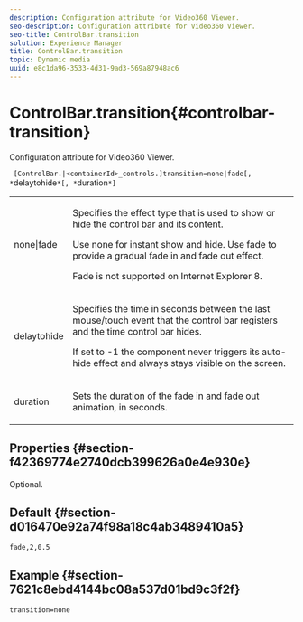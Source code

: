 ```yaml
---
description: Configuration attribute for Video360 Viewer.
seo-description: Configuration attribute for Video360 Viewer.
seo-title: ControlBar.transition
solution: Experience Manager
title: ControlBar.transition
topic: Dynamic media
uuid: e8c1da96-3533-4d31-9ad3-569a87948ac6
---
```


# ControlBar.transition{#controlbar-transition}

Configuration attribute for Video360 Viewer.

 ` [ControlBar.|<containerId>_controls.]transition=none|fade[, *`delaytohide`*[, *`duration`*]`

<table id="table_C616483932C2482CA9794DDD7313FD7C"> 
 <tbody> 
  <tr> 
   <td colname="col1"> <p> <span class="codeph"> none|fade</span> </p> </td> 
   <td colname="col2"> <p> Specifies the effect type that is used to show or hide the control bar and its content. </p> <p>Use <span class="codeph"> none</span> for instant show and hide. Use <span class="codeph"> fade</span> to provide a gradual fade in and fade out effect. </p> <p>Fade is not supported on Internet Explorer 8. </p> </td> 
  </tr> 
  <tr> 
   <td colname="col1"> <p> <span class="codeph"> <span class="varname"> delaytohide</span> </span> </p> </td> 
   <td colname="col2"> <p>Specifies the time in seconds between the last mouse/touch event that the control bar registers and the time control bar hides. </p> <p> If set to <span class="codeph"> -1</span> the component never triggers its auto-hide effect and always stays visible on the screen. </p> </td> 
  </tr> 
  <tr> 
   <td colname="col1"> <p> <span class="codeph"> <span class="varname"> duration</span> </span> </p> </td> 
   <td colname="col2"> <p>Sets the duration of the fade in and fade out animation, in seconds. </p> </td> 
  </tr> 
 </tbody> 
</table>

## Properties {#section-f42369774e2740dcb399626a0e4e930e}

Optional.

## Default {#section-d016470e92a74f98a18c4ab3489410a5}

`fade,2,0.5`

## Example {#section-7621c8ebd4144bc08a537d01bd9c3f2f}

```
transition=none
```

